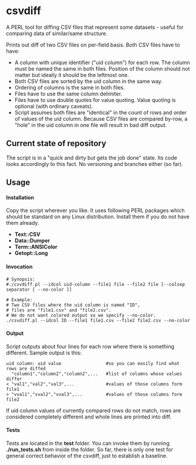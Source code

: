 # csvdiff
A PERL tool for diffing CSV files that represent some datasets - useful for comparing data of similar/same structure.

Prints out diff of two CSV files on per-field basis. Both CSV files have to have:
- A column with unique identifier ("uid column") for each row. The column must be named the same in both files. Position of the column should not matter but ideally it should be the leftmost one.
- Both CSV files are sorted by the uid column in the same way.
- Ordering of columns is the same in both files.
- Files have to use the same column delimiter.
- Files have to use double quotes for value quoting. Value quoting is optional (with ordinary caveats).
- Script assumes both files are "identical" in the count of rows and order of values of the uid column. Because CSV files are compared by-row, a "hole" in the uid column in one file will result in bad diff output.

## Current state of repository
The script is in a "quick and dirty but gets the job done" state. Its code looks accordingly to this fact. No versioning and branches either (so far).

## Usage
#### Installation
Copy the script wherever you like. It uses following PERL packages which should be standard on any Linux distribution. Install them if you do not have them already.
- **Text::CSV**
- **Data::Dumper**
- **Term::ANSIColor**
- **Getopt::Long**

#### Invocation
```
# Synopsis:
#./csvdiff.pl --idcol uid-column --file1 file --file2 file [--colsep separator [ --no-color ]]

# Example:
# Two CSV files where the uid column is named "ID",
# files are "file1.csv" and "file2.csv".
# We do not want colored output so we specify --no-color.
./csvdiff.pl --idcol ID --file1 file1.csv --file2 file2.csv --no-color
```

#### Output
Script outputs about four lines for each row where there is something different. Sample output is this:
```
uid column: uid value                 #so you can easily find what rows are diffed
  "column1","column2","column2",...   #list of columns whose values differ
< "val1","val2","val3",...            #values of those columns form file1
> "vval1","vval2","vval3",...         #values of those columns form file2
```
If uid column values of currently compared rows do not match, rows are considered completely different and whole lines are printed into diff.

#### Tests
Tests are located in the **test** folder. You can invoke them by running **./run_tests.sh** from inside the folder. So far, there is only one test for general correct behavior of the csvdiff, just to establish a baseline.
